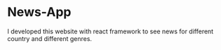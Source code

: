 # News-App
I developed this website with react framework to see news for different country and different genres.

